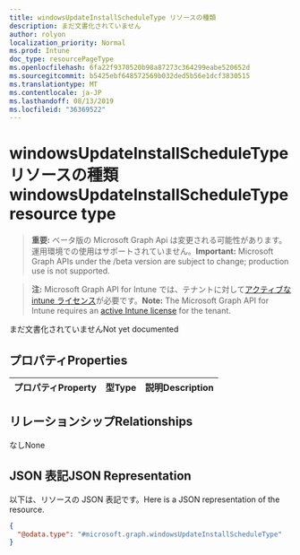 ```yaml
---
title: windowsUpdateInstallScheduleType リソースの種類
description: まだ文書化されていません
author: rolyon
localization_priority: Normal
ms.prod: Intune
doc_type: resourcePageType
ms.openlocfilehash: 6fa22f9370520b98a87273c364299eabe520652d
ms.sourcegitcommit: b5425ebf648572569b032ded5b56e1dcf3830515
ms.translationtype: MT
ms.contentlocale: ja-JP
ms.lasthandoff: 08/13/2019
ms.locfileid: "36369522"
---
```

# <a name="windowsupdateinstallscheduletype-resource-type"></a><span data-ttu-id="cc9fb-103">windowsUpdateInstallScheduleType リソースの種類</span><span class="sxs-lookup"><span data-stu-id="cc9fb-103">windowsUpdateInstallScheduleType resource type</span></span>

> <span data-ttu-id="cc9fb-104">**重要:** ベータ版の Microsoft Graph Api は変更される可能性があります。運用環境での使用はサポートされていません。</span><span class="sxs-lookup"><span data-stu-id="cc9fb-104">**Important:** Microsoft Graph APIs under the /beta version are subject to change; production use is not supported.</span></span>

> <span data-ttu-id="cc9fb-105">**注:** Microsoft Graph API for Intune では、テナントに対して[アクティブな intune ライセンス](https://go.microsoft.com/fwlink/?linkid=839381)が必要です。</span><span class="sxs-lookup"><span data-stu-id="cc9fb-105">**Note:** The Microsoft Graph API for Intune requires an [active Intune license](https://go.microsoft.com/fwlink/?linkid=839381) for the tenant.</span></span>

<span data-ttu-id="cc9fb-106">まだ文書化されていません</span><span class="sxs-lookup"><span data-stu-id="cc9fb-106">Not yet documented</span></span>

## <a name="properties"></a><span data-ttu-id="cc9fb-107">プロパティ</span><span class="sxs-lookup"><span data-stu-id="cc9fb-107">Properties</span></span>
|<span data-ttu-id="cc9fb-108">プロパティ</span><span class="sxs-lookup"><span data-stu-id="cc9fb-108">Property</span></span>|<span data-ttu-id="cc9fb-109">型</span><span class="sxs-lookup"><span data-stu-id="cc9fb-109">Type</span></span>|<span data-ttu-id="cc9fb-110">説明</span><span class="sxs-lookup"><span data-stu-id="cc9fb-110">Description</span></span>|
|:---|:---|:---|

## <a name="relationships"></a><span data-ttu-id="cc9fb-111">リレーションシップ</span><span class="sxs-lookup"><span data-stu-id="cc9fb-111">Relationships</span></span>
<span data-ttu-id="cc9fb-112">なし</span><span class="sxs-lookup"><span data-stu-id="cc9fb-112">None</span></span>

## <a name="json-representation"></a><span data-ttu-id="cc9fb-113">JSON 表記</span><span class="sxs-lookup"><span data-stu-id="cc9fb-113">JSON Representation</span></span>
<span data-ttu-id="cc9fb-114">以下は、リソースの JSON 表記です。</span><span class="sxs-lookup"><span data-stu-id="cc9fb-114">Here is a JSON representation of the resource.</span></span>
<!-- {
  "blockType": "resource",
  "@odata.type": "microsoft.graph.windowsUpdateInstallScheduleType"
}
-->
``` json
{
  "@odata.type": "#microsoft.graph.windowsUpdateInstallScheduleType"
}
```



